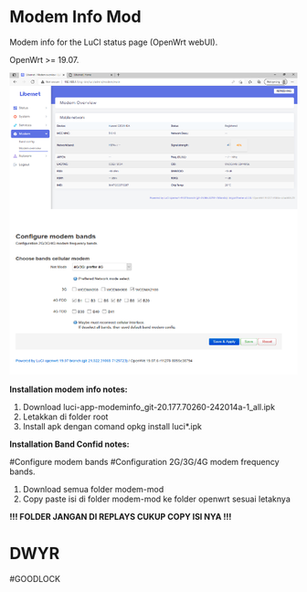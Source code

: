 # Modem Info Mod
Modem info for the LuCI status page (OpenWrt webUI).

OpenWrt >= 19.07.

![](https://raw.githubusercontent.com/kevindoni/modem-mod/main/ddd.png)

**Installation modem info notes:**

1. Download luci-app-modeminfo_git-20.177.70260-242014a-1_all.ipk
2. Letakkan di folder root
3. Install apk dengan comand opkg install luci*.ipk

**Installation Band Confid notes:**

#Configure modem bands
#Configuration 2G/3G/4G modem frequency bands.

1. Download semua folder modem-mod
2. Copy paste isi di folder modem-mod ke folder openwrt sesuai letaknya

**!!! FOLDER JANGAN DI REPLAYS CUKUP COPY ISI NYA !!!**

# DWYR


#GOODLOCK
